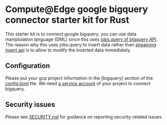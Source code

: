 # Compute@Edge google bigquery connector starter kit for Rust

This starter kit is to connect google bigquery. you can use data maniplulation language (DML) since this uses [jobs.query of bigquery API](https://cloud.google.com/bigquery/docs/reference/rest/v2/jobs/query). The reason why this uses jobs.query to insert data rather than [streaming insert api](https://cloud.google.com/bigquery/docs/reference/rest/v2/tabledata/insertAll) is to allow to modify the inserted data immediately.

## Configuration

Please put your gcp project information in the [bigquery] section of the [config.toml](src/config.toml) file. We need [a service account](https://cloud.google.com/iam/docs/service-accounts) of your project to connect bigquery.

## Security issues

Please see [SECURITY.md](SECURITY.md) for guidance on reporting security-related issues.
